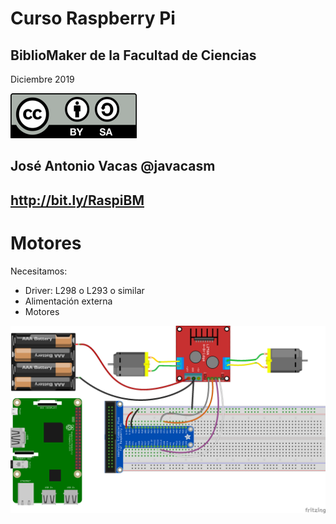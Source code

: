 # Curso Raspberry Pi

## BiblioMaker de la Facultad de Ciencias

Diciembre 2019

![CC](./images/Licencia_CC.png)

## José Antonio Vacas  @javacasm

## http://bit.ly/RaspiBM

# Motores

Necesitamos:
* Driver: L298 o L293 o similar
* Alimentación externa
* Motores

![Motores](./images/m.Motores_bb.png)
